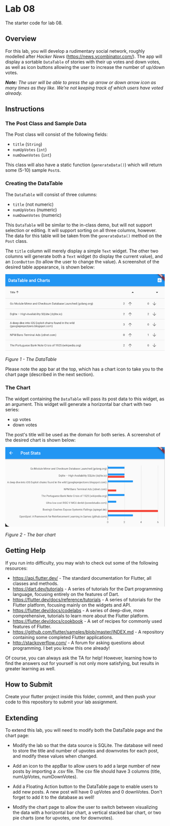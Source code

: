 # Lab 08
The starter code for lab 08.

## Overview
For this lab, you will develop a rudimentary social network, roughly modelled after _Hacker News_ (https://news.ycombinator.com/).  The app will display a sortable `DataTable` of stories with their up votes and down votes, as well as icon buttons allowing the user to increase the number of up/down votes.

_**Note:**  The user will be able to press the up arrow or down arrow icon as many times as they like.  We're not keeping track of which users have voted already._

## Instructions

### The Post Class and Sample Data
The Post class will consist of the following fields:
- `title` (`String`)
- `numUpVotes` (`int`)
- `numDownVotes` (`int`)

This class will also have a static function (`generateData()`) which will return some (5-10) sample `Post`s.

### Creating the DataTable
The `DataTable` will consist of three columns:
- `title` (not numeric)
- `numUpVotes` (numeric)
- `numDownVotes` (numeric)

This `DataTable` will be similar to the in-class demo, but will not support selection or editing.  It will support sorting on all three columns, however.  The data for this table will be taken from the `generateData()` method on the `Post` class.

The `title` column will merely display a simple `Text` widget.  The other two columns will generate both a `Text` widget (to display the current value), and an `IconButton` (to allow the user to change the value).  A screenshot of the desired table appearance, is shown below:

![the data table](images/data_table.png)

_Figure 1 - The DataTable_

Please note the app bar at the top, which has a chart icon to take you to the chart page (described in the next section).

### The Chart
The widget containing the `DataTable` will pass its post data to this widget, as an argument.  This widget will generate a horizontal bar chart with two series:
- up votes
- down votes

The post's title will be used as the domain for both series.  A screenshot of the desired chart is shown below:

![the chart](images/chart.png)
 
_Figure 2 - The bar chart_

## Getting Help
If you run into difficulty, you may wish to check out some of the following resources:

- https://api.flutter.dev/  - The standard documentation for Flutter, all classes and methods.
- https://dart.dev/tutorials - A series of tutorials for the Dart programming language, focusing entirely on the features of Dart.
- https://flutter.dev/docs/reference/tutorials - A series of tutorials for the Flutter platform, focusing mainly on the widgets and API.
- https://flutter.dev/docs/codelabs - A series of deep-dive, more comprehensive, tutorials to learn more about the Flutter platform.
- https://flutter.dev/docs/cookbook - A set of recipes for commonly used features of Flutter.
- https://github.com/flutter/samples/blob/master/INDEX.md - A repository containing some completed Flutter applications.
- http://stackoverflow.com/ - A forum for asking questions about programming.  I bet you know this one already!

Of course, you can always ask the TA for help!  However, learning how to find the answers out for yourself is not only more satisfying, but results in greater learning as well.

## How to Submit
Create your flutter project inside this folder, commit, and then push your code to this repository to submit your lab assignment.

## Extending
To extend this lab, you will need to modify both the DataTable page and the chart page:

- Modify the lab so that the data source is SQLite. The database will need to store the title and number of upvotes and downvotes for each post, and modify these values when changed. 

- Add an icon to the appBar to allow users to add a large number of new posts by importing a .csv file. The csv file should have 3 columns (title, numUpVotes, numDownVotes).

- Add a Floating Action button to the DataTable page to enable users to add new posts. A new post will have 0 upVotes and 0 downVotes. Don't forget to add it to the database as well!

- Modify the chart page to allow the user to switch between visualizing the data with a horizontal bar chart, a vertical stacked bar chart, or two pie charts (one for upvotes, one for downvotes).
